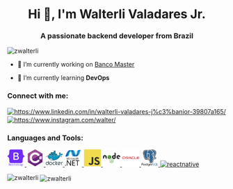 <h1 align="center">Hi 👋, I'm Walterli Valadares Jr.</h1>
<h3 align="center">A passionate backend developer from Brazil</h3>

<p align="left"> <img src="https://komarev.com/ghpvc/?username=zwalterli&label=Profile%20views&color=0e75b6&style=flat" alt="zwalterli" /> </p>

- 🔭 I’m currently working on [Banco Master]([https://www.localiza.com/](https://www.bancomaster.com.br/))

- 🌱 I’m currently learning **DevOps**

<h3 align="left">Connect with me:</h3>
<p align="left">
<a href="https://www.linkedin.com/in/walterli-valadares-j%c3%banior-39807a165/" target="blank"><img align="center" src="https://cdn.jsdelivr.net/npm/simple-icons@3.0.1/icons/linkedin.svg" alt="https://www.linkedin.com/in/walterli-valadares-j%c3%banior-39807a165/" height="30" width="40" /></a>
<a href="https://www.instagram.com/walter/" target="blank"><img align="center" src="https://cdn.jsdelivr.net/npm/simple-icons@3.0.1/icons/instagram.svg" alt="https://www.instagram.com/walter/" height="30" width="40" /></a>
</p>

<h3 align="left">Languages and Tools:</h3>
<p align="left"> <a href="https://getbootstrap.com" target="_blank"> <img src="https://raw.githubusercontent.com/devicons/devicon/master/icons/bootstrap/bootstrap-plain-wordmark.svg" alt="bootstrap" width="40" height="40"/> </a> <a href="https://www.w3schools.com/cs/" target="_blank"> <img src="https://raw.githubusercontent.com/devicons/devicon/master/icons/csharp/csharp-original.svg" alt="csharp" width="40" height="40"/> </a> <a href="https://www.docker.com/" target="_blank"> <img src="https://raw.githubusercontent.com/devicons/devicon/master/icons/docker/docker-original-wordmark.svg" alt="docker" width="40" height="40"/> </a> <a href="https://dotnet.microsoft.com/" target="_blank"> <img src="https://raw.githubusercontent.com/devicons/devicon/master/icons/dot-net/dot-net-original-wordmark.svg" alt="dotnet" width="40" height="40"/> </a> <a href="https://developer.mozilla.org/en-US/docs/Web/JavaScript" target="_blank"> <img src="https://raw.githubusercontent.com/devicons/devicon/master/icons/javascript/javascript-original.svg" alt="javascript" width="40" height="40"/> </a> <a href="https://nodejs.org" target="_blank"> <img src="https://raw.githubusercontent.com/devicons/devicon/master/icons/nodejs/nodejs-original-wordmark.svg" alt="nodejs" width="40" height="40"/> </a> <a href="https://www.oracle.com/" target="_blank"> <img src="https://raw.githubusercontent.com/devicons/devicon/master/icons/oracle/oracle-original.svg" alt="oracle" width="40" height="40"/> </a> <a href="https://www.postgresql.org" target="_blank"> <img src="https://raw.githubusercontent.com/devicons/devicon/master/icons/postgresql/postgresql-original-wordmark.svg" alt="postgresql" width="40" height="40"/> </a> <a href="https://reactnative.dev/" target="_blank"> <img src="https://reactnative.dev/img/header_logo.svg" alt="reactnative" width="40" height="40"/> </a> </p>

<p><img align="left" src="https://github-readme-stats.vercel.app/api/top-langs?username=zwalterli&show_icons=true&locale=en&layout=compact" alt="zwalterli" /></p>

<p>&nbsp;<img align="center" src="https://github-readme-stats.vercel.app/api?username=zwalterli&show_icons=true&locale=en" alt="zwalterli" /></p>
